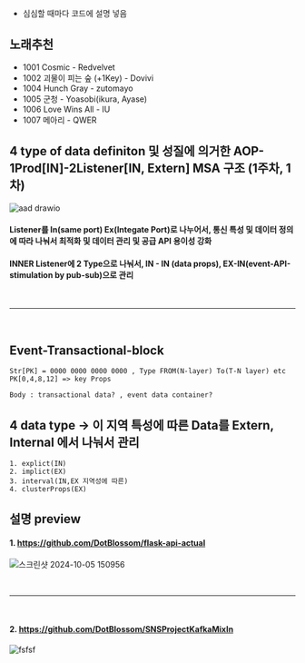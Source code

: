 
- 심심할 때마다 코드에 설명 넣음


## 노래추천
- 1001 Cosmic - Redvelvet
- 1002 괴물이 피는 숲 (+1Key) - Dovivi
- 1004 Hunch Gray - zutomayo
- 1005 군청 - Yoasobi(ikura, Ayase)
- 1006 Love Wins All - IU
- 1007 메아리 - QWER



## 4 type of data definiton 및 성질에 의거한 AOP-1Prod[IN]-2Listener[IN, Extern] MSA 구조 (1주차, 1차)
![aad drawio](https://github.com/user-attachments/assets/4111cf42-ff41-4fb3-b844-ef141f9db5b6)


#### Listener를 In(same port) Ex(Integate Port)로 나누어서, 통신 특성 및 데이터 정의에 따라 나눠서 최적화 및 데이터 관리 및 공급 API 용이성 강화
#### INNER Listener에 2 Type으로 나눠서, IN - IN (data props), EX-IN(event-API-stimulation by pub-sub)으로 관리

<br/> 
<hr/>
<br/>

## Event-Transactional-block
    Str[PK] = 0000 0000 0000 0000 , Type FROM(N-layer) To(T-N layer) etc
    PK[0,4,8,12] => key Props
    
    Body : transactional data? , event data container?


## 4 data type -> 이 지역 특성에 따른 Data를 Extern, Internal 에서 나눠서 관리
    1. explict(IN)
    2. implict(EX)
    3. interval(IN,EX 지역성에 따른)
    4. clusterProps(EX)


## 설명 preview

#### 1. https://github.com/DotBlossom/flask-api-actual

![스크린샷 2024-10-05 150956](https://github.com/user-attachments/assets/b4ea7299-327a-41d1-83b7-39370220275f)

<br/> 
<hr/>
<br/>

#### 2. https://github.com/DotBlossom/SNSProjectKafkaMixIn

![fsfsf](https://github.com/user-attachments/assets/824eb59a-970d-4692-a90c-8e920605a690)


